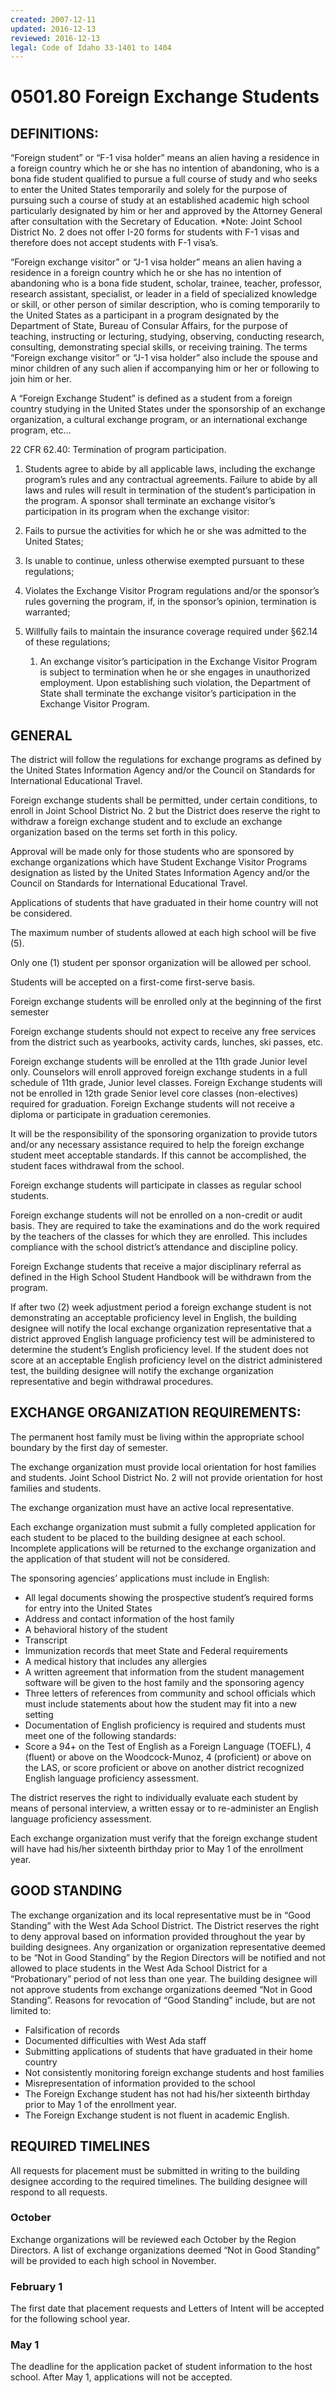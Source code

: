 ```yaml
---
created: 2007-12-11
updated: 2016-12-13
reviewed: 2016-12-13
legal: Code of Idaho 33-1401 to 1404
---
```


# 0501.80 Foreign Exchange Students

## DEFINITIONS:

“Foreign student” or “F-1 visa holder” means an alien having a residence in a foreign country which he or she has no intention of abandoning, who is a bona fide student qualified to pursue a full course of study and who seeks to enter the United States temporarily and solely for the purpose of pursuing such a course of study at an established academic high school particularly designated by him or her and approved by the Attorney General after consultation with the Secretary of Education. *Note: Joint School District No. 2 does not offer I-20 forms for students with F-1 visas and therefore does not accept students with F-1 visa’s.

“Foreign exchange visitor” or “J-1 visa holder” means an alien having a residence in a foreign country which he or she has no intention of abandoning who is a bona fide student, scholar, trainee, teacher, professor, research assistant, specialist, or leader in a field of specialized knowledge or skill, or other person of similar description, who is coming temporarily to the United States as a participant in a program designated by the Department of State, Bureau of Consular Affairs, for the purpose of teaching, instructing or lecturing, studying, observing, conducting research, consulting, demonstrating special skills, or receiving training. The terms “Foreign exchange visitor” or “J-1 visa holder” also include the spouse and minor children of any such alien if accompanying him or her or following to join him or her.

A “Foreign Exchange Student” is defined as a student from a foreign country studying in the United States under the sponsorship of an exchange organization, a cultural exchange program, or an international exchange program, etc...

22 CFR 62.40: Termination of program participation.

1. Students agree to abide by all applicable laws, including the exchange program’s rules and any contractual
agreements. Failure to abide by all laws and rules will result in termination of the student’s participation in the
program. A sponsor shall terminate an exchange visitor’s participation in its program when the exchange visitor:


1. Fails to pursue the activities for which he or she was admitted to the United States;
1. Is unable to continue, unless otherwise exempted pursuant to these regulations;
1. Violates the Exchange Visitor Program regulations and/or the sponsor’s rules governing the program, if, in the sponsor’s opinion, termination is warranted;
1. Willfully fails to maintain the insurance coverage required under §62.14 of these regulations;
    1. An exchange visitor’s participation in the Exchange Visitor Program is subject to termination when he or she engages in unauthorized employment. Upon establishing such violation, the Department of State shall terminate the exchange visitor’s participation in the Exchange Visitor Program.

## GENERAL

The district will follow the regulations for exchange programs as defined by the United States Information Agency and/or the Council on Standards for International Educational Travel.

Foreign exchange students shall be permitted, under certain conditions, to enroll in Joint School District No. 2 but the District does reserve the right to withdraw a foreign exchange student and to exclude an exchange organization based on the terms set forth in this policy.

Approval will be made only for those students who are sponsored by exchange organizations which have Student Exchange Visitor Programs designation as listed by the United States Information Agency and/or the Council on Standards for International Educational Travel.

Applications of students that have graduated in their home country will not be considered.

The maximum number of students allowed at each high school will be five (5).

Only one (1) student per sponsor organization will be allowed per school.

Students will be accepted on a first-come first-serve basis.

Foreign exchange students will be enrolled only at the beginning of the first semester

Foreign exchange students should not expect to receive any free services from the district such as yearbooks, activity cards, lunches, ski passes, etc.

Foreign exchange students will be enrolled at the 11th grade Junior level only. Counselors will enroll approved foreign exchange students in a full schedule of 11th grade, Junior level classes. Foreign Exchange students will not be enrolled in 12th grade Senior level core classes (non-electives) required for graduation. Foreign Exchange students will not receive a diploma or participate in graduation ceremonies.

It will be the responsibility of the sponsoring organization to provide tutors and/or any necessary assistance required to help the foreign exchange student meet acceptable standards. If this cannot be accomplished, the student faces withdrawal from the school.

Foreign exchange students will participate in classes as regular school students.

Foreign exchange students will not be enrolled on a non-credit or audit basis. They are required to take the examinations and do the work required by the teachers of the classes for which they are enrolled. This includes compliance with the school district’s attendance and discipline policy.

Foreign Exchange students that receive a major disciplinary referral as defined in the High School Student Handbook will be withdrawn from the program.

If after two (2) week adjustment period a foreign exchange student is not demonstrating an acceptable proficiency level in English, the building designee will notify the local exchange organization representative that a district approved English language proficiency test will be administered to determine the student’s English proficiency level. If the student does not score at an acceptable English proficiency level on the district administered test, the building designee will notify the exchange organization representative and begin withdrawal procedures.

## EXCHANGE ORGANIZATION REQUIREMENTS:

The permanent host family must be living within the appropriate school boundary by the first day of semester.

The exchange organization must provide local orientation for host families and students. Joint School District No. 2 will not provide orientation for host families and students.

The exchange organization must have an active local representative.

Each exchange organization must submit a fully completed application for each student to be placed to the building designee at each school. Incomplete applications will be returned to the exchange organization and the application of that student will not be considered.

The sponsoring agencies’ applications must include in English:

- All legal documents showing the prospective student’s required forms for entry into the United States
- Address and contact information of the host family
- A behavioral history of the student
- Transcript
- Immunization records that meet State and Federal requirements
- A medical history that includes any allergies
- A written agreement that information from the student management software will be given to the host family and the sponsoring agency
- Three letters of references from community and school officials which must include statements about how the student may fit into a new setting
- Documentation of English proficiency is required and students must meet one of the following standards:
- Score a 94+ on the Test of English as a Foreign Language (TOEFL), 4 (fluent) or above on the Woodcock-Munoz, 4 (proficient) or above on the LAS, or score proficient or above on another district recognized English language proficiency assessment.

The district reserves the right to individually evaluate each student by means of personal interview, a written essay or to re-administer an English language proficiency assessment.


Each exchange organization must verify that the foreign exchange student will have had his/her sixteenth birthday prior to May 1 of the enrollment year.

## GOOD STANDING

The exchange organization and its local representative must be in “Good Standing” with the West Ada School District. The District reserves the right to deny approval based on information provided throughout the year by building designees. Any organization or organization representative deemed to be “Not in Good Standing” by the Region Directors will be notified and not allowed to place students in the West Ada School District for a “Probationary” period of not less than one year. The building designee will not approve students from exchange organizations deemed “Not in Good Standing”. Reasons for revocation of “Good Standing” include, but are not limited to:

- Falsification of records
- Documented difficulties with West Ada staff
- Submitting applications of students that have graduated in their home country
- Not consistently monitoring foreign exchange students and host families
- Misrepresentation of information provided to the school
- The Foreign Exchange student has not had his/her sixteenth birthday prior to May 1 of the enrollment year.
- The Foreign Exchange student is not fluent in academic English.

## REQUIRED TIMELINES

All requests for placement must be submitted in writing to the building designee according to the required timelines.  The building designee will respond to all requests.


### October
Exchange organizations will be reviewed each October by the Region Directors. A list of exchange organizations deemed “Not in Good Standing” will be provided to each high school in November.


### February 1
The first date that placement requests and Letters of Intent will be accepted for the following school year.


### May 1
The deadline for the application packet of student information to the host school.  After May 1, applications will not be accepted.
